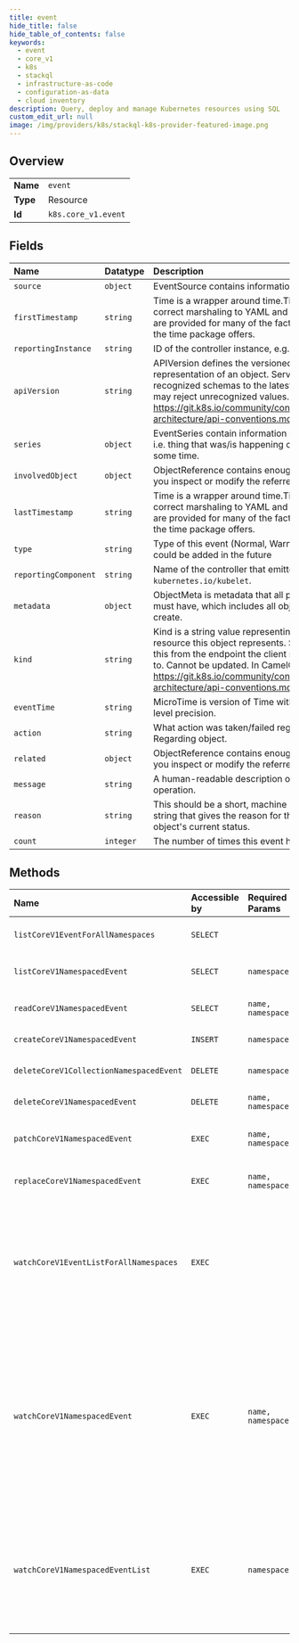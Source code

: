 ```yaml
---
title: event
hide_title: false
hide_table_of_contents: false
keywords:
  - event
  - core_v1
  - k8s    
  - stackql
  - infrastructure-as-code
  - configuration-as-data
  - cloud inventory
description: Query, deploy and manage Kubernetes resources using SQL
custom_edit_url: null
image: /img/providers/k8s/stackql-k8s-provider-featured-image.png
---
```

  
    

## Overview
<table><tbody>
<tr><td><b>Name</b></td><td><code>event</code></td></tr>
<tr><td><b>Type</b></td><td>Resource</td></tr>
<tr><td><b>Id</b></td><td><code>k8s.core_v1.event</code></td></tr>
</tbody></table>

## Fields
| Name | Datatype | Description |
|:-----|:---------|:------------|
| `source` | `object` | EventSource contains information for an event. |
| `firstTimestamp` | `string` | Time is a wrapper around time.Time which supports correct marshaling to YAML and JSON.  Wrappers are provided for many of the factory methods that the time package offers. |
| `reportingInstance` | `string` | ID of the controller instance, e.g. `kubelet-xyzf`. |
| `apiVersion` | `string` | APIVersion defines the versioned schema of this representation of an object. Servers should convert recognized schemas to the latest internal value, and may reject unrecognized values. More info: https://git.k8s.io/community/contributors/devel/sig-architecture/api-conventions.md#resources |
| `series` | `object` | EventSeries contain information on series of events, i.e. thing that was/is happening continuously for some time. |
| `involvedObject` | `object` | ObjectReference contains enough information to let you inspect or modify the referred object. |
| `lastTimestamp` | `string` | Time is a wrapper around time.Time which supports correct marshaling to YAML and JSON.  Wrappers are provided for many of the factory methods that the time package offers. |
| `type` | `string` | Type of this event (Normal, Warning), new types could be added in the future |
| `reportingComponent` | `string` | Name of the controller that emitted this Event, e.g. `kubernetes.io/kubelet`. |
| `metadata` | `object` | ObjectMeta is metadata that all persisted resources must have, which includes all objects users must create. |
| `kind` | `string` | Kind is a string value representing the REST resource this object represents. Servers may infer this from the endpoint the client submits requests to. Cannot be updated. In CamelCase. More info: https://git.k8s.io/community/contributors/devel/sig-architecture/api-conventions.md#types-kinds |
| `eventTime` | `string` | MicroTime is version of Time with microsecond level precision. |
| `action` | `string` | What action was taken/failed regarding to the Regarding object. |
| `related` | `object` | ObjectReference contains enough information to let you inspect or modify the referred object. |
| `message` | `string` | A human-readable description of the status of this operation. |
| `reason` | `string` | This should be a short, machine understandable string that gives the reason for the transition into the object's current status. |
| `count` | `integer` | The number of times this event has occurred. |
## Methods
| Name | Accessible by | Required Params | Description |
|:-----|:--------------|:----------------|:------------|
| `listCoreV1EventForAllNamespaces` | `SELECT` |  | list or watch objects of kind Event |
| `listCoreV1NamespacedEvent` | `SELECT` | `namespace` | list or watch objects of kind Event |
| `readCoreV1NamespacedEvent` | `SELECT` | `name, namespace` | read the specified Event |
| `createCoreV1NamespacedEvent` | `INSERT` | `namespace` | create an Event |
| `deleteCoreV1CollectionNamespacedEvent` | `DELETE` | `namespace` | delete collection of Event |
| `deleteCoreV1NamespacedEvent` | `DELETE` | `name, namespace` | delete an Event |
| `patchCoreV1NamespacedEvent` | `EXEC` | `name, namespace` | partially update the specified Event |
| `replaceCoreV1NamespacedEvent` | `EXEC` | `name, namespace` | replace the specified Event |
| `watchCoreV1EventListForAllNamespaces` | `EXEC` |  | watch individual changes to a list of Event. deprecated: use the 'watch' parameter with a list operation instead. |
| `watchCoreV1NamespacedEvent` | `EXEC` | `name, namespace` | watch changes to an object of kind Event. deprecated: use the 'watch' parameter with a list operation instead, filtered to a single item with the 'fieldSelector' parameter. |
| `watchCoreV1NamespacedEventList` | `EXEC` | `namespace` | watch individual changes to a list of Event. deprecated: use the 'watch' parameter with a list operation instead. |
